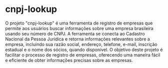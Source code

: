 # cnpj-lookup
O projeto "cnpj-lookup" é uma ferramenta de registro de empresas que permite aos usuários buscar informações sobre uma empresa brasileira usando seu número de CNPJ. A ferramenta se conecta ao Cadastro Nacional da Pessoa Jurídica e retorna informações relevantes sobre a empresa, incluindo sua razão social, endereço, telefone, e-mail, inscrição estadual e o nome dos sócios, quando disponível. O objetivo deste projeto é facilitar o processo de registro de empresas, oferecendo uma maneira fácil e eficiente de obter informações precisas sobre as empresas.
